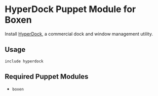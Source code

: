 # HyperDock Puppet Module for Boxen

Install [HyperDock](http://hyperdock.bahoom.com/), a commercial dock and window management utility.

## Usage

```puppet
include hyperdock
```

## Required Puppet Modules

* `boxen`

